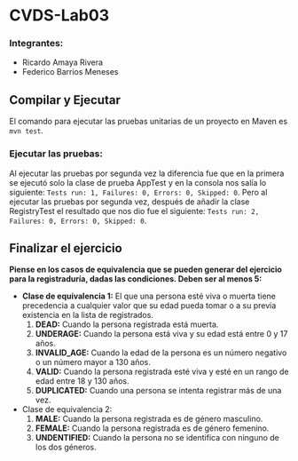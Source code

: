 # CVDS-Lab03
### Integrantes:
- Ricardo Amaya Rivera
- Federico Barrios Meneses
##  Compilar y Ejecutar
El comando para ejecutar las pruebas unitarias de un proyecto en Maven es `mvn test`.
### Ejecutar las pruebas:
Al ejecutar las pruebas por segunda vez la diferencia fue que en la primera se ejecutó solo la clase de prueba AppTest y en la consola nos salía lo siguiente: `Tests run: 1, Failures: 0, Errors: 0, Skipped: 0`.
Pero al ejecutar las pruebas por segunda vez, después de añadir la clase RegistryTest el resultado que nos dio fue el siguiente: `Tests run: 2, Failures: 0, Errors: 0, Skipped: 0`.

## Finalizar el ejercicio
**Piense en los casos de equivalencia que se pueden generar del ejercicio para la registraduría, dadas las condiciones. Deben ser al menos 5:**
- **Clase de equivalencia 1:** El que una persona esté viva o muerta tiene precedencia a cualquier valor que su edad pueda tomar o a su previa existencia en la lista de registrados.
	1. **DEAD:** Cuando la persona registrada está muerta.
	2. **UNDERAGE:** Cuando la persona está viva y su edad está entre 0 y 17 años.
	3. **INVALID_AGE:** Cuando la edad de la persona es un número negativo o un número mayor a 130 años.
	4. **VALID:** Cuando la persona registrada esté viva y esté en un rango de edad entre 18 y 130 años.
	5. **DUPLICATED:** Cuando una persona se intenta registrar más de una vez.
- Clase de equivalencia 2:
	1. **MALE:** Cuando la persona registrada es de género masculino.
	2. **FEMALE:** Cuando la persona registrada es de género femenino.
	3. **UNDENTIFIED:** Cuando la persona no se identifica con ninguno de los dos géneros.